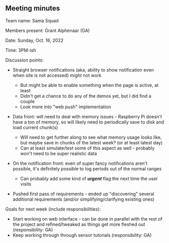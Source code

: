 ## Meeting minutes

Team name: Sama Squad

Members present: Grant Alphenaar (GA)

Date: Sunday, Oct. 16, 2022

Time: 3PM-ish

Discussion points:

* Straight browser notifications (aka, ability to show notification even when site is not accessed) *might* not work
    * But might be able to enable something when the page is active, at least
    * Didn't get a chance to do any of the demos yet, but I did find a couple
    * Look more into "web push" implementation

* Data front: will need to deal with memory issues - Raspberry Pi doesn't have a ton of memory, so will likely need to periodically save to disk and load current chunk(s)
    * Will need to get further along to see what memory usage looks like, but maybe save in chunks of the latest week? (or at least latest day)
    * Can at least simulate/test some of this aspect as well - probably won't need to be super realistic data

* On the notification front: even of super fancy notifications aren't possible, it's definitely possible to log periods out of the normal ranges
    * Can probably add some kind of ***urgent*** flag the next time the user visits

* Pushed first pass of requirements - ended up "discovering" several additional requirements (and/or simplifying/clarifying existing ones)

Goals for next week (include responsibilities):

* Start working on web interface - can be done in parallel with the rest of the project and refined/tweaked as things get more fleshed out (responsibility: GA)
* Keep working through through sensor tutorials (responsibility: GA)
